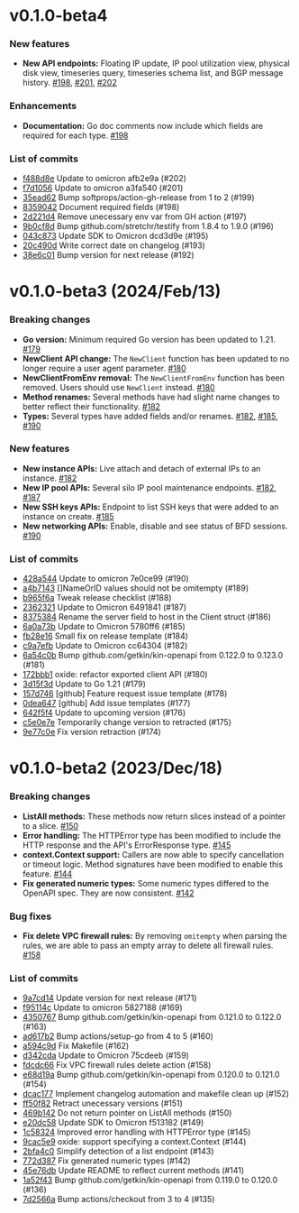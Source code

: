 # v0.1.0-beta4

### New features

- **New API endpoints:** Floating IP update, IP pool utilization view, physical disk view, timeseries query, timeseries schema list, and BGP message history. [#198](https://github.com/oxidecomputer/oxide.go/pull/198), [#201](https://github.com/oxidecomputer/oxide.go/pull/201), [#202](https://github.com/oxidecomputer/oxide.go/pull/202)

### Enhancements

- **Documentation:** Go doc comments now include which fields are required for each type. [#198](https://github.com/oxidecomputer/oxide.go/pull/198)

### List of commits

- [f488d8e](https://github.com/oxidecomputer/oxide.go/commit/f488d8e) Update to omicron afb2e9a (#202)
- [f7d1056](https://github.com/oxidecomputer/oxide.go/commit/f7d1056) Update to omicron a3fa540 (#201)
- [35ead62](https://github.com/oxidecomputer/oxide.go/commit/35ead62) Bump softprops/action-gh-release from 1 to 2 (#199)
- [8359042](https://github.com/oxidecomputer/oxide.go/commit/8359042) Document required fields (#198)
- [2d221d4](https://github.com/oxidecomputer/oxide.go/commit/2d221d4) Remove unecessary env var from GH action (#197)
- [9b0cf8d](https://github.com/oxidecomputer/oxide.go/commit/9b0cf8d) Bump github.com/stretchr/testify from 1.8.4 to 1.9.0 (#196)
- [043c873](https://github.com/oxidecomputer/oxide.go/commit/043c873) Update SDK to Omicron dcd3d9e (#195)
- [20c490d](https://github.com/oxidecomputer/oxide.go/commit/20c490d) Write correct date on changelog (#193)
- [38e6c01](https://github.com/oxidecomputer/oxide.go/commit/38e6c01) Bump version for next release (#192)

# v0.1.0-beta3 (2024/Feb/13)

### Breaking changes

- **Go version:** Minimum required Go version has been updated to 1.21. [#179](https://github.com/oxidecomputer/oxide.go/pull/179)
- **NewClient API change:** The `NewClient` function has been updated to no longer require a user agent parameter. [#180](https://github.com/oxidecomputer/oxide.go/pull/180)
- **NewClientFromEnv removal:** The `NewClientFromEnv` function has been removed. Users should use `NewClient` instead. [#180](https://github.com/oxidecomputer/oxide.go/pull/180)
- **Method renames:** Several methods have had slight name changes to better reflect their functionality. [#182](https://github.com/oxidecomputer/oxide.go/pull/182)
- **Types:** Several types have added fields and/or renames. [#182](https://github.com/oxidecomputer/oxide.go/pull/182), [#185](https://github.com/oxidecomputer/oxide.go/pull/185), [#190](https://github.com/oxidecomputer/oxide.go/pull/190)

### New features

- **New instance APIs:** Live attach and detach of external IPs to an instance. [#182](https://github.com/oxidecomputer/oxide.go/pull/182)
- **New IP pool APIs:** Several silo IP pool maintenance endpoints. [#182](https://github.com/oxidecomputer/oxide.go/pull/182), [#187](https://github.com/oxidecomputer/oxide.go/pull/187)
- **New SSH keys APIs:** Endpoint to list SSH keys that were added to an instance on create. [#185](https://github.com/oxidecomputer/oxide.go/pull/185)
- **New networking APIs:** Enable, disable and see status of BFD sessions. [#190](https://github.com/oxidecomputer/oxide.go/pull/190)

### List of commits

- [428a544](https://github.com/oxidecomputer/oxide.go/commit/428a544) Update to omicron 7e0ce99 (#190)
- [a4b7143](https://github.com/oxidecomputer/oxide.go/commit/a4b7143) []NameOrID values should not be omitempty (#189)
- [b965f6a](https://github.com/oxidecomputer/oxide.go/commit/b965f6a) Tweak release checklist (#188)
- [2362321](https://github.com/oxidecomputer/oxide.go/commit/2362321) Update to Omicron 6491841 (#187)
- [8375384](https://github.com/oxidecomputer/oxide.go/commit/8375384) Rename the server field to host in the Client struct (#186)
- [6a0a73b](https://github.com/oxidecomputer/oxide.go/commit/6a0a73b) Update to Omicron 5780ff6 (#185)
- [fb28e16](https://github.com/oxidecomputer/oxide.go/commit/fb28e16) Small fix on release template (#184)
- [c9a7efb](https://github.com/oxidecomputer/oxide.go/commit/c9a7efb) Update to Omicron cc64304 (#182)
- [6a54c0b](https://github.com/oxidecomputer/oxide.go/commit/6a54c0b) Bump github.com/getkin/kin-openapi from 0.122.0 to 0.123.0 (#181)
- [172bbb1](https://github.com/oxidecomputer/oxide.go/commit/172bbb1) oxide: refactor exported client API (#180)
- [3d15f3d](https://github.com/oxidecomputer/oxide.go/commit/3d15f3d) Update to Go 1.21 (#179)
- [157d746](https://github.com/oxidecomputer/oxide.go/commit/157d746) [github] Feature request issue template (#178)
- [0dea647](https://github.com/oxidecomputer/oxide.go/commit/0dea647) [github] Add issue templates (#177)
- [642f5f4](https://github.com/oxidecomputer/oxide.go/commit/642f5f4) Update to upcoming version (#176)
- [c5e0e7e](https://github.com/oxidecomputer/oxide.go/commit/c5e0e7e) Temporarily change version to retracted (#175)
- [9e77c0e](https://github.com/oxidecomputer/oxide.go/commit/9e77c0e) Fix version retraction (#174)

# v0.1.0-beta2 (2023/Dec/18)

### Breaking changes

- **ListAll methods:** These methods now return slices instead of a pointer to a slice. [#150](https://github.com/oxidecomputer/oxide.go/pull/150)
- **Error handling:** The HTTPError type has been modified to include the HTTP response and the API's ErrorResponse type. [#145](https://github.com/oxidecomputer/oxide.go/pull/145)
- **context.Context support:** Callers are now able to specify cancellation or timeout logic. Method signatures have been modified to enable this feature. [#144](https://github.com/oxidecomputer/oxide.go/pull/144)
- **Fix generated numeric types:** Some numeric types differed to the OpenAPI spec. They are now consistent. [#142](https://github.com/oxidecomputer/oxide.go/pull/142)

### Bug fixes

- **Fix delete VPC firewall rules:** By removing `omitempty` when parsing the rules, we are able to pass an empty array to delete all firewall rules. [#158](https://github.com/oxidecomputer/terraform-provider-oxide/pull/158)

### List of commits

- [9a7cd14](https://github.com/oxidecomputer/oxide.go/commit/9a7cd14) Update version for next release (#171)
- [f95114c](https://github.com/oxidecomputer/oxide.go/commit/f95114c) Update to omicron 5827188 (#169)
- [4350767](https://github.com/oxidecomputer/oxide.go/commit/4350767) Bump github.com/getkin/kin-openapi from 0.121.0 to 0.122.0 (#163)
- [ad617b2](https://github.com/oxidecomputer/oxide.go/commit/ad617b2) Bump actions/setup-go from 4 to 5 (#160)
- [a594c9d](https://github.com/oxidecomputer/oxide.go/commit/a594c9d) Fix Makefile (#162)
- [d342cda](https://github.com/oxidecomputer/oxide.go/commit/d342cda) Update to Omicron 75cdeeb (#159)
- [fdcdc66](https://github.com/oxidecomputer/oxide.go/commit/fdcdc66) Fix VPC firewall rules delete action (#158)
- [e68d19a](https://github.com/oxidecomputer/oxide.go/commit/e68d19a) Bump github.com/getkin/kin-openapi from 0.120.0 to 0.121.0 (#154)
- [dcac177](https://github.com/oxidecomputer/oxide.go/commit/dcac177) Implement changelog automation and makefile clean up (#152)
- [ff50f82](https://github.com/oxidecomputer/oxide.go/commit/ff50f82) Retract unecessary versions (#151)
- [469b142](https://github.com/oxidecomputer/oxide.go/commit/469b142) Do not return pointer on ListAll methods (#150)
- [e20dc58](https://github.com/oxidecomputer/oxide.go/commit/e20dc58) Update SDK to Omicron f513182 (#149)
- [1c58324](https://github.com/oxidecomputer/oxide.go/commit/1c58324) Improved error handling with HTTPError type (#145)
- [9cac5e9](https://github.com/oxidecomputer/oxide.go/commit/9cac5e9) oxide: support specifying a context.Context (#144)
- [2bfa4c0](https://github.com/oxidecomputer/oxide.go/commit/2bfa4c0) Simplify detection of a list endpoint (#143)
- [772d387](https://github.com/oxidecomputer/oxide.go/commit/772d387) Fix generated numeric types (#142)
- [45e76db](https://github.com/oxidecomputer/oxide.go/commit/45e76db) Update README to reflect current methods (#141)
- [1a52f43](https://github.com/oxidecomputer/oxide.go/commit/1a52f43) Bump github.com/getkin/kin-openapi from 0.119.0 to 0.120.0 (#136)
- [7d2566a](https://github.com/oxidecomputer/oxide.go/commit/7d2566a) Bump actions/checkout from 3 to 4 (#135)


